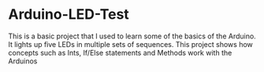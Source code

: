 # Arduino-LED-Test
This is a basic project that I used to learn some of the basics of the Arduino.  It lights up five LEDs in multiple sets of sequences.  This project shows how concepts such as Ints, If/Else statements and Methods work with the Arduinos
